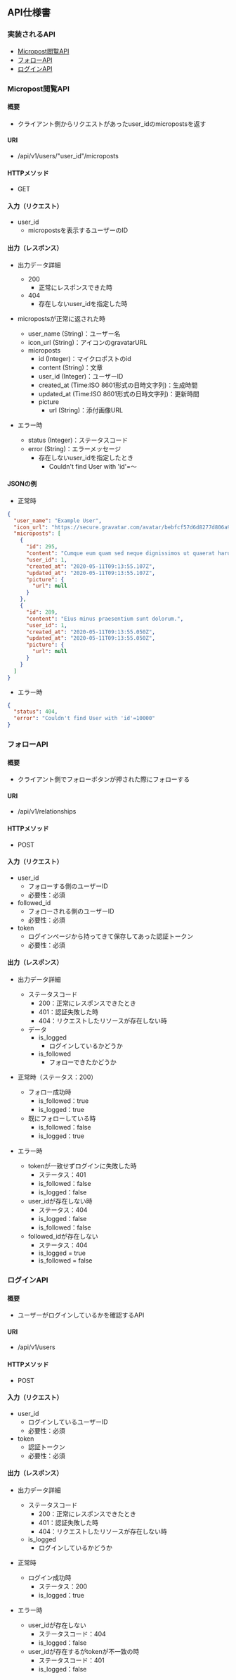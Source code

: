 ## API仕様書

### 実装されるAPI
- [Micropost閲覧API](#Micropost閲覧API)
- [フォローAPI](#フォローAPI)
- [ログインAPI](#ログインAPI)

### Micropost閲覧API
#### 概要
- クライアント側からリクエストがあったuser_idのmicropostsを返す

#### URI
- /api/v1/users/"user_id"/microposts

#### HTTPメソッド
- GET

#### 入力（リクエスト）
- user_id
  - micropostsを表示するユーザーのID

#### 出力（レスポンス）
- 出力データ詳細
  - 200
    - 正常にレスポンスできた時
  - 404
    - 存在しないuser_idを指定した時

- micropostsが正常に返された時
  - user_name (String)：ユーザー名
  - icon_url (String)：アイコンのgravatarURL
  - microposts
    - id (Integer)：マイクロポストのid
    - content (String)：文章
    - user_id (Integer)：ユーザーID
    - created_at (Time:ISO 8601形式の日時文字列)：生成時間
    - updated_at (Time:ISO 8601形式の日時文字列)：更新時間
    - picture
      - url (String)：添付画像URL
      
- エラー時
  - status (Integer)：ステータスコード
  - error (String)：エラーメッセージ
    - 存在しないuser_idを指定したとき
      - Couldn't find User with 'id'=〜

#### JSONの例
- 正常時
```json
{
  "user_name": "Example User",
  "icon_url": "https://secure.gravatar.com/avatar/bebfcf57d6d8277d806a9ef3385c078d?s=80",
  "microposts": [
    {
      "id": 295,
      "content": "Cumque eum quam sed neque dignissimos ut quaerat harum.",
      "user_id": 1,
      "created_at": "2020-05-11T09:13:55.107Z",
      "updated_at": "2020-05-11T09:13:55.107Z",
      "picture": {
        "url": null
      }
    },
    {
      "id": 289,
      "content": "Eius minus praesentium sunt dolorum.",
      "user_id": 1,
      "created_at": "2020-05-11T09:13:55.050Z",
      "updated_at": "2020-05-11T09:13:55.050Z",
      "picture": {
        "url": null
      }
    }
  ]
}
```
- エラー時
```json
{
  "status": 404,
  "error": "Couldn't find User with 'id'=10000"
}
```

### フォローAPI
#### 概要
- クライアント側でフォローボタンが押された際にフォローする

#### URI
- /api/v1/relationships

#### HTTPメソッド
- POST

#### 入力（リクエスト）
- user_id
  - フォローする側のユーザーID
  - 必要性：必須
- followed_id
  - フォローされる側のユーザーID
  - 必要性：必須
- token
  - ログインページから持ってきて保存してあった認証トークン
  - 必要性：必須


#### 出力（レスポンス）
- 出力データ詳細
  - ステータスコード
    - 200：正常にレスポンスできたとき
    - 401：認証失敗した時
    - 404：リクエストしたリソースが存在しない時
  - データ
    - is_logged
      - ログインしているかどうか
    - is_followed
      - フォローできたかどうか

- 正常時（ステータス：200）
  - フォロー成功時
    - is_followed：true
    - is_logged：true
  - 既にフォローしている時
    - is_followed：false
    - is_logged：true

- エラー時
  - tokenが一致せずログインに失敗した時
    - ステータス：401
    - is_followed：false
    - is_logged：false
  - user_idが存在しない時
    - ステータス：404
    - is_logged：false
    - is_followed：false
  - followed_idが存在しない
    - ステータス：404
    - is_logged = true
    - is_followed = false

### ログインAPI
#### 概要
- ユーザーがログインしているかを確認するAPI

#### URI
- /api/v1/users

#### HTTPメソッド
- POST

#### 入力（リクエスト）
- user_id
  - ログインしているユーザーID
  - 必要性：必須
- token
  - 認証トークン
  - 必要性：必須

#### 出力（レスポンス）
- 出力データ詳細
  - ステータスコード
    - 200：正常にレスポンスできたとき
    - 401：認証失敗した時
    - 404：リクエストしたリソースが存在しない時
  - is_logged
    - ログインしているかどうか

- 正常時
  - ログイン成功時
    - ステータス：200
    - is_logged：true

- エラー時
  - user_idが存在しない
      - ステータスコード：404
      - is_logged：false
  - user_idが存在するがtokenが不一致の時
    - ステータスコード：401
    - is_logged：false
